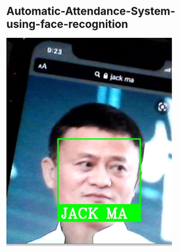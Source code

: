 # Automatic-Attendance-System-using-face-recognition
![image](https://github.com/anvita23/Automatic-Attendance-System-using-face-recognition/blob/master/Jackma.jpg)
